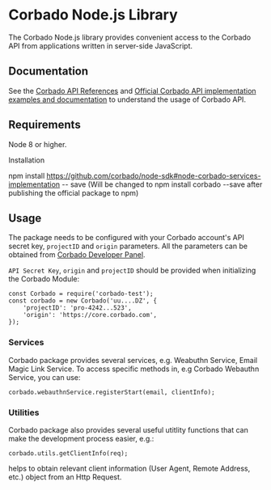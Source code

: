 # Corbado Node.js Library 

The Corbado Node.js library provides convenient access to the Corbado API from applications written in server-side JavaScript.

## Documentation 

See the [Corbado API References](https://api.corbado.com/docs/api/) and [Official Corbado API implementation examples and documentation](https://corbado.gitbook.io/api-docs/overview/welcome) to understand the usage of Corbado API. 

## Requirements 

Node 8 or higher. 

Installation 

npm install https://github.com/corbado/node-sdk#node-corbado-services-implementation -- save (Will be changed to npm install corbado --save   after publishing the official package to npm)

## Usage 

The package needs to be configured with your Corbado account's API secret key, ```projectID``` and ```origin``` parameters. All the parameters can be obtained from [Corbado Developer Panel](https://app.corbado.com). 

```API Secret Key```, ```origin``` and ```projectID``` should be provided when initializing the Corbado Module: 

```
const Corbado = require('corbado-test');
const corbado = new Corbado('uu....DZ', {
    'projectID': 'pro-4242...523',
    'origin': 'https://core.corbado.com',
});

```

### Services 

Corbado package provides several services, e.g. Weabuthn Service, Email Magic Link Service.
To access specific methods in, e.g Corbado Webauthn Service, you can use: 

```
corbado.webauthnService.registerStart(email, clientInfo);
```


### Utilities

Corbado package also provides several useful utitlity functions that can make the development process easier, e.g.:
```
corbado.utils.getClientInfo(req);
```
helps to obtain relevant client information (User Agent, Remote Address, etc.) object from an Http Request.
